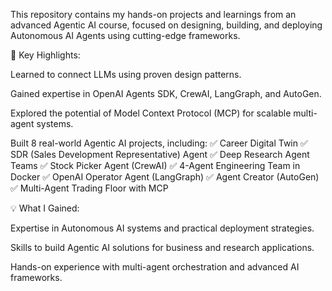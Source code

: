 This repository contains my hands-on projects and learnings from an advanced Agentic AI course, focused on designing, building, and deploying Autonomous AI Agents using cutting-edge frameworks.

📌 Key Highlights:

Learned to connect LLMs using proven design patterns.

Gained expertise in OpenAI Agents SDK, CrewAI, LangGraph, and AutoGen.

Explored the potential of Model Context Protocol (MCP) for scalable multi-agent systems.

Built 8 real-world Agentic AI projects, including:
✅ Career Digital Twin
✅ SDR (Sales Development Representative) Agent
✅ Deep Research Agent Teams
✅ Stock Picker Agent (CrewAI)
✅ 4-Agent Engineering Team in Docker
✅ OpenAI Operator Agent (LangGraph)
✅ Agent Creator (AutoGen)
✅ Multi-Agent Trading Floor with MCP

💡 What I Gained:

Expertise in Autonomous AI systems and practical deployment strategies.

Skills to build Agentic AI solutions for business and research applications.

Hands-on experience with multi-agent orchestration and advanced AI frameworks.
